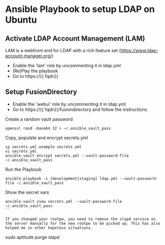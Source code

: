 # Ansible Playbook to setup LDAP on Ubuntu

## Activate LDAP Account Management (LAM)

LAM is a webfront end for LDAP with a rich feature set (https://www.ldap-account-manager.org/)

* Enable the 'lam' role by uncommenting it in ldap.yml
* (Re)Play the playbook
* Go to https://{{ fqdn}}

## Setup FusionDirectory

* Enable the 'webui' role by uncommenting it in ldap.yml
* Go to https://{{ fqdn}}/fusiondirectory and follow the instructions

Create a random vault password
```
openssl rand -base64 32 > ~/.ansible_vault_pass
```

Copy, populate and encrypt secrets.yml
```
cp secrets.yml.example secrets.yml
vi secrets.yml
ansible-vault encrypt secrets.yml --vault-password-file ~/.ansible_vault_pass
```

Run the Playbook
```
ansible-playbook -i [development|staging] ldap.yml --vault-password-file ~/.ansible_vault_pass
```

Show the secret vars
```
ansible-vault view secrets.yml --vault-password-file ~/.ansible_vault_pass
``

If you changed your rootpw, you need to remove the slapd service on the server manually for the new rootpw to be picked up. This has also helped me in other hopeless situations.
```
sudo aptitude purge slapd
```

